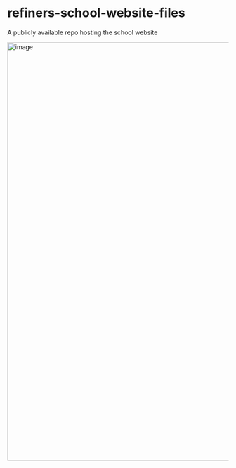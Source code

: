 # refiners-school-website-files
A publicly available repo hosting the school website

<img width="951" alt="image" src="https://github.com/user-attachments/assets/23c13083-2562-42fe-9c26-13935a709117">
